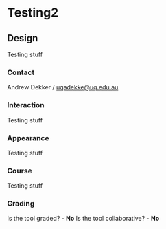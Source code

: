 Testing2
====================

Design
---------------------

Testing stuff

### Contact
Andrew Dekker / uqadekke@uq.edu.au

### Interaction
Testing stuff

### Appearance
Testing stuff

### Course
Testing stuff

### Grading
Is the tool graded? - **No**
Is the tool collaborative? - **No**

